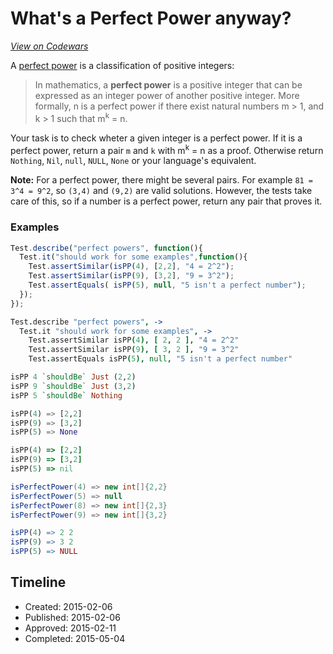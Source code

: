 # What's a Perfect Power  anyway?
[*View on Codewars*](https://www.codewars.com/kata/whats-a-perfect-power-anyway)

A [perfect power](https://en.wikipedia.org/wiki/Perfect_power) is a classification of positive integers:

> In mathematics, a **perfect power** is a positive integer that can be expressed as an integer power of another positive integer. More formally, n is a perfect power if there exist natural numbers m > 1, and k > 1 such that m<sup>k</sup> = n.

Your task is to check wheter a given integer is a perfect power. If it is a perfect power, return a pair `m` and `k` with m<sup>k</sup> = n as a proof. Otherwise return `Nothing`, `Nil`, `null`, `NULL`, `None` or your language's equivalent.

**Note:** For a perfect power, there might be several pairs. For example `81 = 3^4 = 9^2`, so `(3,4)` and `(9,2)` are valid solutions. However, the tests take care of this, so if a number is a perfect power, return any pair that proves it.

### Examples
```javascript
Test.describe("perfect powers", function(){
  Test.it("should work for some examples",function(){
    Test.assertSimilar(isPP(4), [2,2], "4 = 2^2");
    Test.assertSimilar(isPP(9), [3,2], "9 = 3^2");
    Test.assertEquals( isPP(5), null, "5 isn't a perfect number");
  });
});
```
```coffeescript
Test.describe "perfect powers", ->
  Test.it "should work for some examples", ->
    Test.assertSimilar isPP(4), [ 2, 2 ], "4 = 2^2"
    Test.assertSimilar isPP(9), [ 3, 2 ], "9 = 3^2"
    Test.assertEquals isPP(5), null, "5 isn't a perfect number"
```
```haskell
isPP 4 `shouldBe` Just (2,2)
isPP 9 `shouldBe` Just (3,2)
isPP 5 `shouldBe` Nothing
```
```python
isPP(4) => [2,2]
isPP(9) => [3,2]
isPP(5) => None
```
```ruby
isPP(4) => [2,2]
isPP(9) => [3,2]
isPP(5) => nil
```
```java
isPerfectPower(4) => new int[]{2,2}
isPerfectPower(5) => null
isPerfectPower(8) => new int[]{2,3}
isPerfectPower(9) => new int[]{3,2}
```
```r
isPP(4) => 2 2
isPP(9) => 3 2
isPP(5) => NULL
```

## Timeline
- Created: 2015-02-06
- Published: 2015-02-06
- Approved: 2015-02-11
- Completed: 2015-05-04